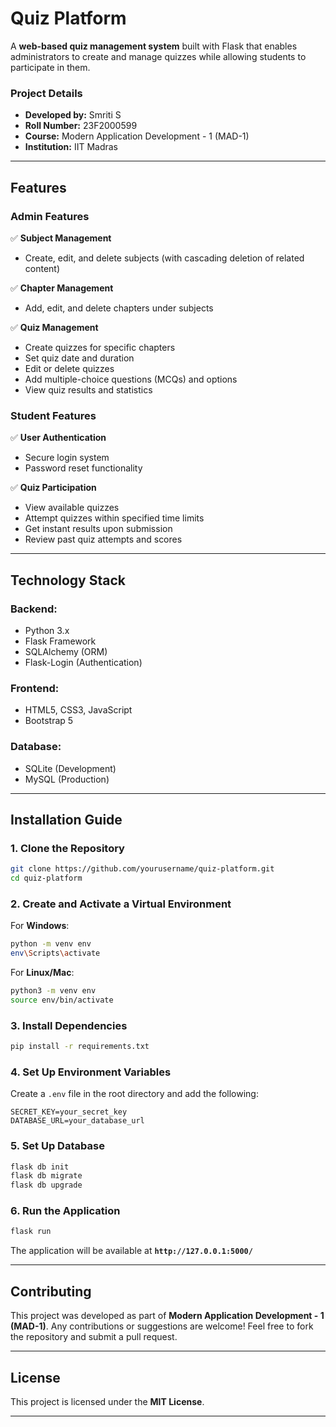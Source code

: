 # **Quiz Platform**  

A **web-based quiz management system** built with Flask that enables administrators to create and manage quizzes while allowing students to participate in them.  

### **Project Details**  
- **Developed by:** Smriti S  
- **Roll Number:** 23F2000599  
- **Course:** Modern Application Development - 1 (MAD-1)  
- **Institution:** IIT Madras

---

## **Features**  

### **Admin Features**  
✅ **Subject Management**  
- Create, edit, and delete subjects (with cascading deletion of related content)  

✅ **Chapter Management**  
- Add, edit, and delete chapters under subjects  

✅ **Quiz Management**  
- Create quizzes for specific chapters  
- Set quiz date and duration  
- Edit or delete quizzes  
- Add multiple-choice questions (MCQs) and options  
- View quiz results and statistics  

### **Student Features**  
✅ **User Authentication**  
- Secure login system  
- Password reset functionality  

✅ **Quiz Participation**  
- View available quizzes  
- Attempt quizzes within specified time limits  
- Get instant results upon submission  
- Review past quiz attempts and scores  

---

## **Technology Stack**  

### **Backend:**  
- Python 3.x  
- Flask Framework  
- SQLAlchemy (ORM)  
- Flask-Login (Authentication)  

### **Frontend:**  
- HTML5, CSS3, JavaScript  
- Bootstrap 5  

### **Database:**  
- SQLite (Development)  
- MySQL (Production)  

---

## **Installation Guide**  

### **1. Clone the Repository**  
```bash
git clone https://github.com/yourusername/quiz-platform.git
cd quiz-platform
```

### **2. Create and Activate a Virtual Environment**  
For **Windows**:  
```bash
python -m venv env
env\Scripts\activate
```
For **Linux/Mac**:  
```bash
python3 -m venv env
source env/bin/activate
```

### **3. Install Dependencies**  
```bash
pip install -r requirements.txt
```

### **4. Set Up Environment Variables**  
Create a `.env` file in the root directory and add the following:  
```
SECRET_KEY=your_secret_key
DATABASE_URL=your_database_url
```

### **5. Set Up Database**  
```bash
flask db init
flask db migrate
flask db upgrade
```

### **6. Run the Application**  
```bash
flask run
```
The application will be available at **`http://127.0.0.1:5000/`**  

---

## **Contributing**  
This project was developed as part of **Modern Application Development - 1 (MAD-1)**. Any contributions or suggestions are welcome! Feel free to fork the repository and submit a pull request.  

---

## **License**  
This project is licensed under the **MIT License**.  

---
